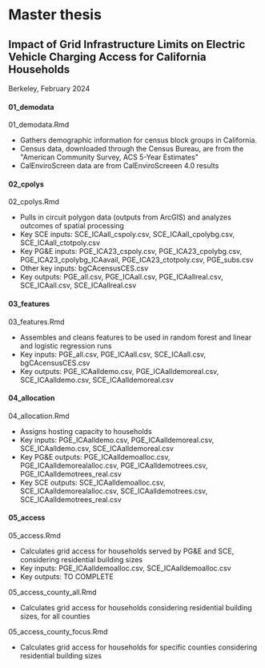 # Master thesis
## Impact of Grid Infrastructure Limits on Electric Vehicle Charging Access for California Households
Berkeley, February 2024

#### 01_demodata
01_demodata.Rmd
- Gathers demographic information for census block groups in California.
- Census data, downloaded through the Census Bureau, are from the "American Community Survey, ACS 5-Year Estimates"
- CalEnviroScreen data are from CalEnviroScreeen 4.0 results

#### 02_cpolys
02_cpolys.Rmd
- Pulls in circuit polygon data (outputs from ArcGIS) and analyzes outcomes of spatial processing
- Key SCE inputs: SCE_ICAall_cspoly.csv, SCE_ICAall_cpolybg.csv, SCE_ICAall_ctotpoly.csv
- Key PG&E inputs: PGE_ICA23_cspoly.csv, PGE_ICA23_cpolybg.csv, PGE_ICA23_cpolybg_ICAavail, PGE_ICA23_ctotpoly.csv, PGE_subs.csv
- Other key inputs: bgCAcensusCES.csv
- Key outputs: PGE_all.csv, PGE_ICAall.csv, PGE_ICAallreal.csv, SCE_ICAall.csv, SCE_ICAallreal.csv

#### 03_features
03_features.Rmd
- Assembles and cleans features to be used in random forest and linear and logistic regression runs
- Key inputs: PGE_all.csv, PGE_ICAall.csv, SCE_ICAall.csv, bgCAcensusCES.csv
- Key outputs: PGE_ICAalldemo.csv, PGE_ICAalldemoreal.csv, SCE_ICAalldemo.csv, SCE_ICAalldemoreal.csv

#### 04_allocation
04_allocation.Rmd
- Assigns hosting capacity to households
- Key inputs: PGE_ICAalldemo.csv, PGE_ICAalldemoreal.csv, SCE_ICAalldemo.csv, SCE_ICAalldemoreal.csv
- Key PG&E outputs: PGE_ICAalldemoalloc.csv,  PGE_ICAalldemorealalloc.csv,  PGE_ICAalldemotrees.csv,  PGE_ICAalldemotrees_real.csv
- Key SCE outputs: SCE_ICAalldemoalloc.csv, SCE_ICAalldemorealalloc.csv, SCE_ICAalldemotrees.csv, SCE_ICAalldemotrees_real.csv

#### 05_access
05_access.Rmd
- Calculates grid access for households served by PG&E and SCE, considering residential building sizes
- Key inputs: PGE_ICAalldemoalloc.csv, SCE_ICAalldemoalloc.csv
- Key outputs: TO COMPLETE

05_access_county_all.Rmd
- Calculates grid access for households considering residential building sizes, for all counties

05_access_county_focus.Rmd
- Calculates grid access for households for specific counties considering residential building sizes
